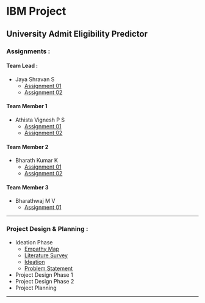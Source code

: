 # IBM Project

## University Admit Eligibility Predictor

### Assignments :

#### Team Lead :
- Jaya Shravan S
    - [Assignment 01](./Assignments/Team%20Lead/Assignment-01/JayaShravan_Assignment_1.ipynb)
    - [Assignment 02](./Assignments/Team%20Lead/Assignment-02/JayaShravan_Assignment%202.ipynb)
#### Team Member 1
- Athista Vignesh P S
    - [Assignment 01](./Assignments/Team%20Member%201/Assignment-01/AthistaVignesh_Assignment_1.ipynb)
    - [Assignment 02](./Assignments/Team%20Member%201/Assignment-02/AthistaVignesh_Assignment_2.ipynb)
#### Team Member 2
- Bharath Kumar K
    - [Assignment 01](./Assignments/Team%20Member%202/Assignment-02/BharathKumar_Assignment%201.ipynb)
    - [Assignment 02](./Assignments/Team%20Member%202/Assignment-02/BharathKumar_Assignment%201.ipynb)
#### Team Member 3
- Bharathwaj M V
    - [Assignment 01](.)

---

### Project Design & Planning :
- Ideation Phase
    - [Empathy Map](./Project%20Design%20%26%20Planning/Ideation%20Phase/Empathy%20Map.pdf)
    - [Literature Survey](./Project%20Design%20%26%20Planning/Ideation%20Phase/Literature%20Survey%20University%20predictor.pdf)
    - [Ideation](./Project%20Design%20%26%20Planning/Ideation%20Phase/Ideate.pdf)
    - [Problem Statement](./Project%20Design%20%26%20Planning/Ideation%20Phase/Problem%20Statement.pdf)
- Project Design Phase 1
- Project Design Phase 2
- Project Planning

---
